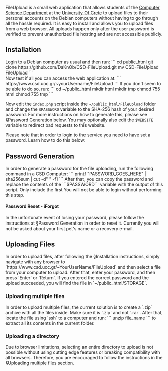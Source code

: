 FileUpload is a small web application that allows students of the
[Computer Science Department](https://www.csd.uoc.gr/) at the [University Of Crete](http://www.uoc.gr/) to upload
files to their personal accounts on the Debian computers without
having to go through all the hassle required. It is easy to install
and allows you to upload files from a web browser. All uploads
happen only after the user password is verified to prevent unauthorized
file hosting and are not accessible publicly. 

<h2>Installation</h2>
Login to a Debian computer as usual and then run:
```
cd public_html
git clone https://github.com/DaKnOb/CSD-FileUpload.git
mv CSD-FileUpload FileUpload
```
<br>
Now test if all you can access the web application at:
```
https://www.csd.uoc.gr/~yourUsername/FileUpload
```
If you don't seem to be able to do so, run:
```
cd ~/public_html
mkdir html
mkdir tmp
chmod 755 html
chmod 755 tmp
```
<br>


Now edit the ```index.php``` script inside the ```~/public_html/FileUpload``` folder
and change the ```$PASSWORD``` variable to the SHA-256 hash of your
desired password. For more instructions on how to generate this, please
see §Password Generation below. You may optionally also edit the ```$WEBSITE```
variable to redirect bad requests to this website.

Please note that in order to login to the service you need to
have set a password. Learn how to do this below.

<h2>Password Generation</h2>
In order to generate a password for the file uploading, run the following
command in a CSD Computer:
```
printf "PASSWORD_GOES_HERE" | sha256sum | cut -d" " -f1
```
After that, you can copy the password and replace the contents of the
```$PASSWORD``` variable with the output of this script. Only include 
the first You will not be able to login without performing this step.

<h4>Password Reset - iForgot</h4>
In the unfortunate event of losing your password, please follow the
instructions at §Password Generation in order to reset it. Currently
you will not be asked about your first pet's name or a recovery e-mail.

<h2>Uploading Files</h2>
In order to upload files, after following the §Installation instructions, simply
navigate with any browser to `https://www.csd.uoc.gr/~YourUserName/FileUpload` and
then select a file from your computer to upload. After that, enter your password,
and then press `Enter` or `Return`. If you entered the correct password and the
upload succeeded, you will find the file in `~/public_html/STORAGE`. 

<h3>Uploading multiple files</h3>
In order to upload multiple files, the current solution is to create a `.zip`
archive with all the files inside. Make sure it is `.zip` and not `.rar`.
After that, locate the file using `ssh` to a computer and run:
```
unzip file_name
```
to extract all its contents in the current folder.

<h3>Uploading a directory</h3>
Due to browser limitations, selecting an entire directory to upload is not
possible without using cutting edge features or breaking compatibility with
all browsers. Therefore, you are encouraged to follow the instructions in the
§Uploading multiple files section.
